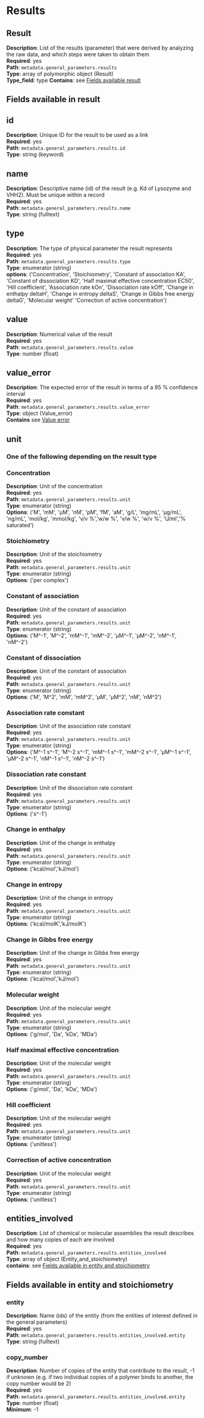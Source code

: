 
# Results

## Result

**Description**: List of the results (parameter) that were derived by analyzing the raw data, and which steps were taken to obtain them <br/>
**Required**: yes <br/>
**Path**: `metadata.general_parameters.results` <br/>
**Type**: array of polymorphic object (Result) <br/>
**Type_field**: type
**Contains**: see [Fields available result](#fields-available-in-result)

## Fields available in result

## id

**Description**: Unique ID for the result to be used as a link <br/>
**Required**: yes <br/>
**Path**: `metadata.general_parameters.results.id` <br/>
**Type**: string (keyword) <br/>

## name

**Description**: Descriptive name (id) of the result (e.g. Kd of Lysozyme and VHH2). Must be unique within a record <br/>
**Required**: yes <br/>
**Path**: `metadata.general_parameters.results.name` <br/>
**Type**: string (fulltext) <br/>

## type

**Description**: The type of physical parameter the result represents <br/>
**Required**: yes <br/>
**Path**: `metadata.general_parameters.results.type` <br/>
**Type**: enumerator (string) <br/>
**options**: ('Concentration',
            'Stoichiometry',
            'Constant of association KA',
            'Constant of dissociation KD',
            'Half maximal effective concentration EC50',
            'Hill coefficient',
            'Association rate kOn',
            'Dissociation rate kOff',
            'Change in enthalpy deltaH',
            'Change in entropy deltaS',
            'Change in Gibbs free energy deltaG',
            'Molecular weight'
            'Correction of active concentration')

## value

**Description**: Numerical value of the result <br/>
**Required**: yes <br/>
**Path**: `metadata.general_parameters.results.value` <br/>
**Type**: number (float) <br/>

## value_error

**Description**: The expected error of the result in terms of a 95 % confidence interval <br/>
**Required**: yes <br/>
**Path**: `metadata.general_parameters.results.value_error` <br/>
**Type**: object (Value_error) <br/>
**Contains** see [Value error](../reusable_elements/value_error.md)

## unit

### One of the following depending on the result type

### Concentration

**Description**: Unit of the concentration <br/>
**Required**: yes <br/>
**Path**: `metadata.general_parameters.results.unit` <br/>
**Type**: enumerator (string) <br/>
**Options**: ('M', 'mM', 'µM', 'nM', 'pM', 'fM', 'aM',
            'g/L', 'mg/mL', 'µg/mL', 'ng/mL',
            'mol/kg', 'mmol/kg',
            'v/v %','w/w %', 'v/w %', 'w/v %',
            'U/ml','% saturated')

### Stoichiometry

**Description**: Unit of the stoichiometry<br/>
**Required**: yes <br/>
**Path**: `metadata.general_parameters.results.unit` <br/>
**Type**: enumerator (string) <br/>
**Options**: ('per complex')


### Constant of association

**Description**: Unit of the constant of association<br/>
**Required**: yes <br/>
**Path**: `metadata.general_parameters.results.unit` <br/>
**Type**: enumerator (string) <br/>
**Options**: ('M^-1', 'M^-2',
              'mM^-1', 'mM^-2',
              'µM^-1', 'µM^-2',
              'nM^-1', 'nM^-2')

### Constant of dissociation

**Description**: Unit of the constant of association<br/>
**Required**: yes <br/>
**Path**: `metadata.general_parameters.results.unit` <br/>
**Type**: enumerator (string) <br/>
**Options**: ('M', 'M^2',
            'mM', 'mM^2',
            'µM', 'µM^2',
            'nM', 'nM^2')

### Association rate constant

**Description**: Unit of the association rate constant <br/>
**Required**: yes <br/>
**Path**: `metadata.general_parameters.results.unit` <br/>
**Type**: enumerator (string) <br/>
**Options**: ('M^-1 s^-1', 'M^-2 s^-1',
            'mM^-1 s^-1', 'mM^-2 s^-1',
            'µM^-1 s^-1', 'µM^-2 s^-1',
            'nM^-1 s^-1', 'nM^-2 s^-1')


### Dissociation rate constant

**Description**: Unit of the dissociation rate constant <br/>
**Required**: yes <br/>
**Path**: `metadata.general_parameters.results.unit` <br/>
**Type**: enumerator (string) <br/>
**Options**: ('s^-1')

### Change in enthalpy

**Description**: Unit of the change in enthalpy <br/>
**Required**: yes <br/>
**Path**: `metadata.general_parameters.results.unit` <br/>
**Type**: enumerator (string) <br/>
**Options**: ('kcal/mol','kJ/mol')

### Change in entropy

**Description**: Unit of the change in entropy <br/>
**Required**: yes <br/>
**Path**: `metadata.general_parameters.results.unit` <br/>
**Type**: enumerator (string) <br/>
**Options**: ('kcal/molK','kJ/molK')

### Change in Gibbs free energy

**Description**: Unit of the change in Gibbs free energy <br/>
**Required**: yes <br/>
**Path**: `metadata.general_parameters.results.unit` <br/>
**Type**: enumerator (string) <br/>
**Options**: ('kcal/mol','kJ/mol')

### Molecular weight

**Description**: Unit of the molecular weight <br/>
**Required**: yes <br/>
**Path**: `metadata.general_parameters.results.unit` <br/>
**Type**: enumerator (string) <br/>
**Options**: ('g/mol', 'Da', 'kDa', 'MDa')

### Half maximal effective concentration

**Description**: Unit of the molecular weight <br/>
**Required**: yes <br/>
**Path**: `metadata.general_parameters.results.unit` <br/>
**Type**: enumerator (string) <br/>
**Options**: ('g/mol', 'Da', 'kDa', 'MDa')

### Hill coefficient

**Description**: Unit of the molecular weight <br/>
**Required**: yes <br/>
**Path**: `metadata.general_parameters.results.unit` <br/>
**Type**: enumerator (string) <br/>
**Options**: ('unitless')

### Correction of active concentration

**Description**: Unit of the molecular weight <br/>
**Required**: yes <br/>
**Path**: `metadata.general_parameters.results.unit` <br/>
**Type**: enumerator (string) <br/>
**Options**: ('unitless')

## entities_involved

**Description**: List of chemical or molecular assemblies the result describes
and how many copies of each are involved <br/>
**Required**: yes <br/>
**Path**: `metadata.general_parameters.results.entities_involved` <br/>
**Type**: array of object (Entity_and_stoichiometry) <br/>
**contains**: see [Fields available in entity and stoichiometry](#fields-available-in-entity-and-stoichiometry)

## Fields available in entity and stoichiometry

### entity

**Description**: Name (ids) of the entity (from the entities of interest defined
in the general parameters) <br/>
**Required**: yes <br/>
**Path**: `metadata.general_parameters.results.entities_involved.entity` <br/>
**Type**: string (fulltext) <br/>

### copy_number

**Description**: Number of copies of the entity that contribute to the result,
-1 if unknown (e.g. if two individual copies of a polymer binds to another, the
copy number would be 2) <br/>
**Required**: yes <br/>
**Path**: `metadata.general_parameters.results.entities_involved.entity` <br/>
**Type**: number (float) <br/>
**Minimum**: -1
